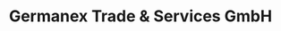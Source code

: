 ---
title: "Germanex Trade & Services GmbH"
url: /hamburg/germanex-trade-und-services-gmbh/
shop: Großhandel
---
